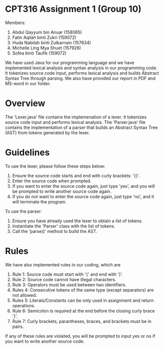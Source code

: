 # CPT316 Assignment 1 (Group 10)
Members:  
  1. Abdul Qayyum bin Anuar (158085)
  2. Fatin Aqilah binti Zukri (159072)
  3. Huda Nabilah binti Zulkarnain (157634)
  4. Michelle Ling Mya Shuet (157926)
  5. Sofea binti Taufik (159072)

We have used Java for our programming language and we have implemented lexical analysis and syntax analysis in our programming code. It tokenizes source code input, performs lexical analysis and builds Abstract Syntax Tree through parsing. We also have provided our report in PDF and MS-word in our folder. 

# Overview

The 'Lexer.java' file contains the implemenation of a lexer. It tokenizes source code input and performs lexical analysis. The 'Parser.java' file contains the implementation of a parser that builds an Abstract Syntax Tree (AST) from tokens generated by the lexer. 

# Guidelines

To use the lexer, please follow these steps below:
  1. Ensure the source code starts and end with curly brackets: '{}'.
  2. Enter the source code when prompted.
  3. If you want to enter the source code again, just type 'yes', and you will be prompted to write another source code again.
  4. If you do not want to enter the source code again, just type 'no', and it will terminate the program.

To use the parser:
  1. Ensure you have already used the lexer to obtain a list of tokens.
  2. Instantiate the 'Parser' class with the list of tokens.
  3. Call the 'parse()' method to build the AST.

# Rules

We have also implemented rules in our coding, which are
  1. Rule 1: Source code must start with '{' and end with '}'.
  2. Rule 2: Source code cannot have illegal characters.
  3. Rule 3: Operators must be used between two identifiers.
  4. Rules 4: Consecutive tokens of the same type (except separators) are not allowed.
  5. Rules 5: Literals/Constants can be only used in assignment and return operations.
  6. Rule 6: Semicolon is required at the end before the closing curly brace '}'.
  7. Rule 7: Curly brackets, parantheses, braces, and brackets must be in pairs.

If any of these rules are violated, you will be prompted to input yes or no if you want to write another source code. 



 

